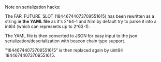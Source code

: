 Note on serialization hacks:

The FAR_FUTURE_SLOT (18446744073709551615) has been rewritten as a string **in the YAML file**
as it's 2^64-1 and Nim by default try to parse it into a int64 (which can represents up to 2^63-1).

The YAML file is then converted to JSON for easy input to the json serialization/deserialization
with beacon chain type support.

"18446744073709551615" is then replaced again by uint64 18446744073709551615.